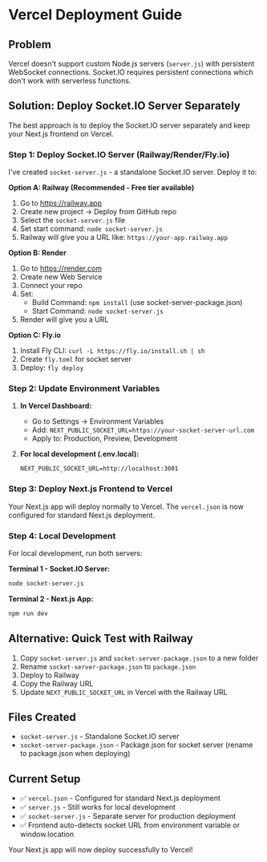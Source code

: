 # Vercel Deployment Guide

## Problem
Vercel doesn't support custom Node.js servers (`server.js`) with persistent WebSocket connections. Socket.IO requires persistent connections which don't work with serverless functions.

## Solution: Deploy Socket.IO Server Separately

The best approach is to deploy the Socket.IO server separately and keep your Next.js frontend on Vercel.

### Step 1: Deploy Socket.IO Server (Railway/Render/Fly.io)

I've created `socket-server.js` - a standalone Socket.IO server. Deploy it to:

**Option A: Railway (Recommended - Free tier available)**
1. Go to https://railway.app
2. Create new project → Deploy from GitHub repo
3. Select the `socket-server.js` file
4. Set start command: `node socket-server.js`
5. Railway will give you a URL like: `https://your-app.railway.app`

**Option B: Render**
1. Go to https://render.com
2. Create new Web Service
3. Connect your repo
4. Set:
   - Build Command: `npm install` (use socket-server-package.json)
   - Start Command: `node socket-server.js`
5. Render will give you a URL

**Option C: Fly.io**
1. Install Fly CLI: `curl -L https://fly.io/install.sh | sh`
2. Create `fly.toml` for socket server
3. Deploy: `fly deploy`

### Step 2: Update Environment Variables

1. **In Vercel Dashboard:**
   - Go to Settings → Environment Variables
   - Add: `NEXT_PUBLIC_SOCKET_URL=https://your-socket-server-url.com`
   - Apply to: Production, Preview, Development

2. **For local development (.env.local):**
   ```
   NEXT_PUBLIC_SOCKET_URL=http://localhost:3001
   ```

### Step 3: Deploy Next.js Frontend to Vercel

Your Next.js app will deploy normally to Vercel. The `vercel.json` is now configured for standard Next.js deployment.

### Step 4: Local Development

For local development, run both servers:

**Terminal 1 - Socket.IO Server:**
```bash
node socket-server.js
```

**Terminal 2 - Next.js App:**
```bash
npm run dev
```

## Alternative: Quick Test with Railway

1. Copy `socket-server.js` and `socket-server-package.json` to a new folder
2. Rename `socket-server-package.json` to `package.json`
3. Deploy to Railway
4. Copy the Railway URL
5. Update `NEXT_PUBLIC_SOCKET_URL` in Vercel with the Railway URL

## Files Created

- `socket-server.js` - Standalone Socket.IO server
- `socket-server-package.json` - Package.json for socket server (rename to package.json when deploying)

## Current Setup

- ✅ `vercel.json` - Configured for standard Next.js deployment
- ✅ `server.js` - Still works for local development
- ✅ `socket-server.js` - Separate server for production deployment
- ✅ Frontend auto-detects socket URL from environment variable or window.location

Your Next.js app will now deploy successfully to Vercel!
